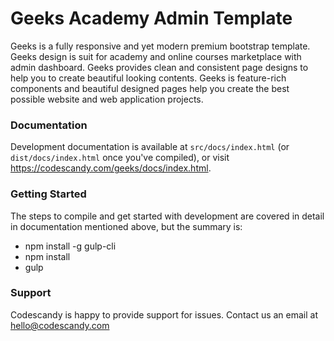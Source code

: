 # Geeks Academy Admin Template

Geeks is a fully responsive and yet modern premium bootstrap template. Geeks design is suit for academy and online courses marketplace with admin dashboard. Geeks provides clean and consistent page designs to help you to create beautiful looking contents. Geeks is feature-rich components and beautiful designed pages help you create the best possible website and web application projects.

### Documentation ###

Development documentation is available at `src/docs/index.html` (or `dist/docs/index.html` once you've compiled), or visit https://codescandy.com/geeks/docs/index.html.

### Getting Started ###

The steps to compile and get started with development are covered in detail in documentation mentioned above, but the summary is:

- npm install -g gulp-cli
- npm install
- gulp


### Support ###

Codescandy is happy to provide support for issues. Contact us an email at hello@codescandy.com